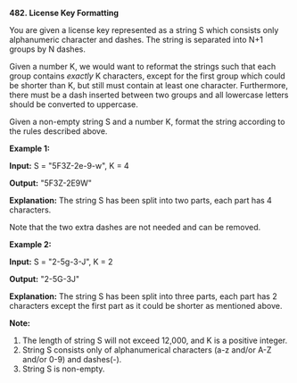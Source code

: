 **482. License Key Formatting**

You are given a license key represented as a string S which consists only alphanumeric character and dashes. The string is separated into N+1 groups by N dashes.

Given a number K, we would want to reformat the strings such that each group contains _exactly_ K characters, except for the first group which could be shorter than K, but still must contain at least one character. Furthermore, there must be a dash inserted between two groups and all lowercase letters should be converted to uppercase.

Given a non-empty string S and a number K, format the string according to the rules described above.

**Example 1:**

**Input:** S = "5F3Z-2e-9-w", K = 4

**Output:** "5F3Z-2E9W"

**Explanation:** The string S has been split into two parts, each part has 4 characters.

Note that the two extra dashes are not needed and can be removed.

**Example 2:**

**Input:** S = "2-5g-3-J", K = 2

**Output:** "2-5G-3J"

**Explanation:** The string S has been split into three parts, each part has 2 characters except the first part as it could be shorter as mentioned above.

**Note:**

1. The length of string S will not exceed 12,000, and K is a positive integer.
2. String S consists only of alphanumerical characters (a-z and/or A-Z and/or 0-9) and dashes(-).
3. String S is non-empty.
